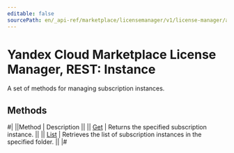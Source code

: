 ```yaml
---
editable: false
sourcePath: en/_api-ref/marketplace/licensemanager/v1/license-manager/api-ref/Instance/index.md
---
```


# Yandex Cloud Marketplace License Manager, REST: Instance

A set of methods for managing subscription instances.

## Methods

#|
||Method | Description ||
|| [Get](get.md) | Returns the specified subscription instance. ||
|| [List](list.md) | Retrieves the list of subscription instances in the specified folder. ||
|#